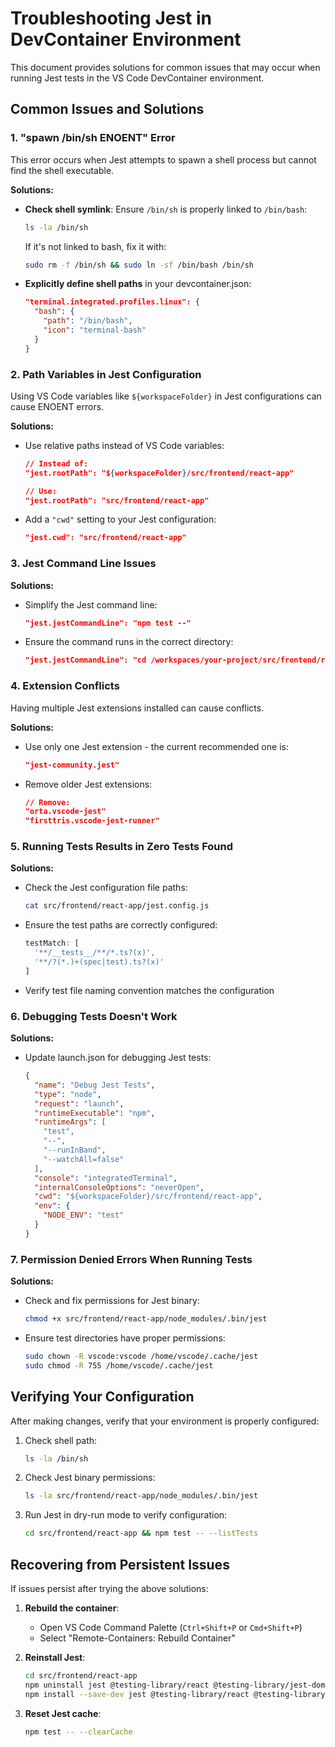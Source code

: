 # Troubleshooting Jest in DevContainer Environment

This document provides solutions for common issues that may occur when running Jest tests in the VS Code DevContainer environment.

## Common Issues and Solutions

### 1. "spawn /bin/sh ENOENT" Error

This error occurs when Jest attempts to spawn a shell process but cannot find the shell executable.

**Solutions:**

- **Check shell symlink**: Ensure `/bin/sh` is properly linked to `/bin/bash`:
  ```bash
  ls -la /bin/sh
  ```
  If it's not linked to bash, fix it with:
  ```bash
  sudo rm -f /bin/sh && sudo ln -sf /bin/bash /bin/sh
  ```

- **Explicitly define shell paths** in your devcontainer.json:
  ```json
  "terminal.integrated.profiles.linux": {
    "bash": {
      "path": "/bin/bash",
      "icon": "terminal-bash"
    }
  }
  ```

### 2. Path Variables in Jest Configuration

Using VS Code variables like `${workspaceFolder}` in Jest configurations can cause ENOENT errors.

**Solutions:**

- Use relative paths instead of VS Code variables:
  ```json
  // Instead of:
  "jest.rootPath": "${workspaceFolder}/src/frontend/react-app"

  // Use:
  "jest.rootPath": "src/frontend/react-app"
  ```

- Add a `"cwd"` setting to your Jest configuration:
  ```json
  "jest.cwd": "src/frontend/react-app"
  ```

### 3. Jest Command Line Issues

**Solutions:**

- Simplify the Jest command line:
  ```json
  "jest.jestCommandLine": "npm test --"
  ```

- Ensure the command runs in the correct directory:
  ```json
  "jest.jestCommandLine": "cd /workspaces/your-project/src/frontend/react-app && npm test --"
  ```

### 4. Extension Conflicts

Having multiple Jest extensions installed can cause conflicts.

**Solutions:**

- Use only one Jest extension - the current recommended one is:
  ```json
  "jest-community.jest"
  ```

- Remove older Jest extensions:
  ```json
  // Remove:
  "orta.vscode-jest"
  "firsttris.vscode-jest-runner"
  ```

### 5. Running Tests Results in Zero Tests Found

**Solutions:**

- Check the Jest configuration file paths:
  ```bash
  cat src/frontend/react-app/jest.config.js
  ```

- Ensure the test paths are correctly configured:
  ```javascript
  testMatch: [
    '**/__tests__/**/*.ts?(x)',
    '**/?(*.)+(spec|test).ts?(x)'
  ]
  ```

- Verify test file naming convention matches the configuration

### 6. Debugging Tests Doesn't Work

**Solutions:**

- Update launch.json for debugging Jest tests:
  ```json
  {
    "name": "Debug Jest Tests",
    "type": "node",
    "request": "launch",
    "runtimeExecutable": "npm",
    "runtimeArgs": [
      "test",
      "--",
      "--runInBand",
      "--watchAll=false"
    ],
    "console": "integratedTerminal",
    "internalConsoleOptions": "neverOpen",
    "cwd": "${workspaceFolder}/src/frontend/react-app",
    "env": {
      "NODE_ENV": "test"
    }
  }
  ```

### 7. Permission Denied Errors When Running Tests

**Solutions:**

- Check and fix permissions for Jest binary:
  ```bash
  chmod +x src/frontend/react-app/node_modules/.bin/jest
  ```

- Ensure test directories have proper permissions:
  ```bash
  sudo chown -R vscode:vscode /home/vscode/.cache/jest
  sudo chmod -R 755 /home/vscode/.cache/jest
  ```

## Verifying Your Configuration

After making changes, verify that your environment is properly configured:

1. Check shell path:
   ```bash
   ls -la /bin/sh
   ```

2. Check Jest binary permissions:
   ```bash
   ls -la src/frontend/react-app/node_modules/.bin/jest
   ```

3. Run Jest in dry-run mode to verify configuration:
   ```bash
   cd src/frontend/react-app && npm test -- --listTests
   ```

## Recovering from Persistent Issues

If issues persist after trying the above solutions:

1. **Rebuild the container**:
   - Open VS Code Command Palette (`Ctrl+Shift+P` or `Cmd+Shift+P`)
   - Select "Remote-Containers: Rebuild Container"

2. **Reinstall Jest**:
   ```bash
   cd src/frontend/react-app
   npm uninstall jest @testing-library/react @testing-library/jest-dom
   npm install --save-dev jest @testing-library/react @testing-library/jest-dom
   ```

3. **Reset Jest cache**:
   ```bash
   npm test -- --clearCache
   ```
